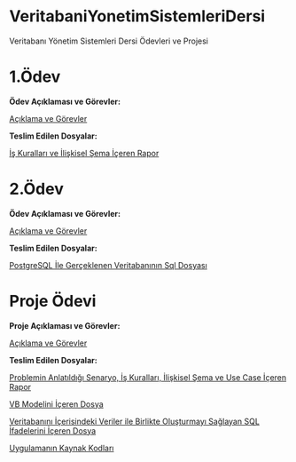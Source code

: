 # VeritabaniYonetimSistemleriDersi
Veritabanı Yönetim Sistemleri Dersi Ödevleri ve Projesi
# 1.Ödev
**Ödev Açıklaması ve Görevler:**

[Açıklama ve Görevler](https://github.com/yenilikci/VeritabaniYonetimSistemleriDersi/blob/master/1.Odev/%C3%96dev%20A%C3%A7%C4%B1klamas%C4%B1.pdf "Açıklama")

**Teslim Edilen Dosyalar:**

[İş Kuralları ve İlişkisel Şema İçeren Rapor](https://github.com/yenilikci/VeritabaniYonetimSistemleriDersi/blob/master/1.Odev/Odev1.pdf "İş Kuralları ve İlişkisel Şema")

# 2.Ödev
**Ödev Açıklaması ve Görevler:**

[Açıklama ve Görevler](https://github.com/yenilikci/VeritabaniYonetimSistemleriDersi/blob/master/2.Odev/%C3%96dev%20A%C3%A7%C4%B1klama.pdf "Açıklama ve Görevler")

**Teslim Edilen Dosyalar:**

[PostgreSQL İle Gerçeklenen Veritabanının Sql Dosyası](https://github.com/yenilikci/VeritabaniYonetimSistemleriDersi/blob/master/2.Odev/Odev2_G181210023_MuhammedMelihCelik_22A.sql "PostgreSQL İle Gerçeklenen Veritabanının Sql Dosyası")

# Proje Ödevi
**Proje Açıklaması ve Görevler:**

[Açıklama ve Görevler](https://github.com/yenilikci/VeritabaniYonetimSistemleriDersi/blob/master/Proje/Proje%20A%C3%A7%C4%B1klama.pdf "Açıklama ve Görevler")

**Teslim Edilen Dosyalar:**

[Problemin Anlatıldığı Senaryo, İş Kuralları, İlişkisel Şema ve Use Case İçeren Rapor](https://github.com/yenilikci/VeritabaniYonetimSistemleriDersi/blob/master/Proje/Proje.pdf "Problemin Anlatıldığı Senaryo, İş Kuralları, İlişkisel Şema ve Use Case İçeren Rapor")

[VB Modelini İçeren Dosya](https://github.com/yenilikci/VeritabaniYonetimSistemleriDersi/blob/master/Proje/VB.png "VB Modelini İçeren Dosya")

[Veritabanını İçerisindeki Veriler ile Birlikte Oluşturmayı Sağlayan SQL İfadelerini İçeren Dosya ](https://github.com/yenilikci/VeritabaniYonetimSistemleriDersi/blob/master/Proje/projeodevi.sql "Veritabanını İçerisindeki Veriler ile Birlikte Oluşturmayı Sağlayan SQL İfadelerini İçeren Dosya ")

[Uygulamanın Kaynak Kodları](https://github.com/yenilikci/VeritabaniYonetimSistemleriDersi/tree/master/Proje/yetenhack "Uygulamanın Kaynak Kodları")
